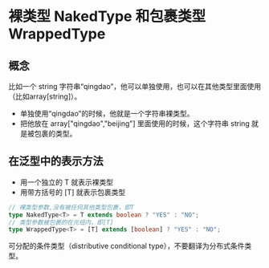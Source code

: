 # 裸类型 NakedType 和包裹类型 WrappedType

## 概念

比如一个 string 字符串“qingdao”，他可以单独使用，也可以在其他类型里面使用（比如array[string]）。

-   单独使用“qingdao”的时候，他就是一个字符串裸类型。
-   把他放在 array["qingdao","beijing"] 里面使用的时候，这个字符串 string 就是被包裹的类型。

## 在泛型中的表示方法

-   用一个独立的 T 就表示裸类型
-   用带方括号的 [T] 就表示包裹类型

```typescript
// 裸类型参数,没有被任何其他类型包裹，即T
type NakedType<T> = T extends boolean ? "YES" : "NO";
// 类型参数被包裹的在元组内，即[T]
type WrappedType<T> = [T] extends [boolean] ? "YES" : "NO";
```

可分配的条件类型（distributive conditional type），不要翻译为分布式条件类型。

